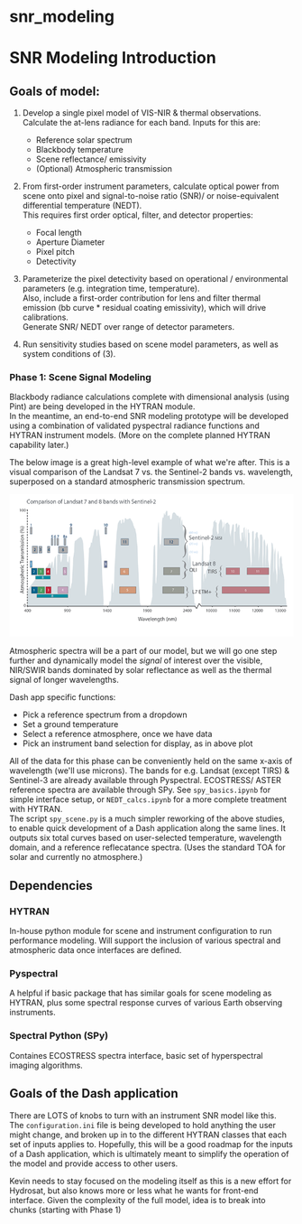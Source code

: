 # snr_modeling

# SNR Modeling Introduction

## Goals of model:

1) Develop a single pixel model of VIS-NIR & thermal observations. Calculate the at-lens radiance for each band. Inputs for this are:
    - Reference solar spectrum
    - Blackbody temperature
    - Scene reflectance/ emissivity
    - (Optional) Atmospheric transmission

2) From first-order instrument parameters, calculate optical power from scene onto pixel and signal-to-noise ratio (SNR)/ or noise-equivalent differential temperature (NEDT)​.  
This requires first order optical, filter, and detector properties:  
    - Focal length
    - Aperture Diameter
    - Pixel pitch
    - Detectivity

3) Parameterize the pixel detectivity based on operational / environmental parameters (e.g. integration time, temperature).​  
Also, include a first-order contribution for lens and filter thermal emission (bb curve * residual coating emissivity), which will drive calibrations.  
Generate SNR/ NEDT over range of detector parameters​.

4) Run sensitivity studies based on scene model parameters, as well as system conditions of (3).


### Phase 1: Scene Signal Modeling

Blackbody radiance calculations complete with dimensional analysis (using Pint) are being developed in the HYTRAN module.  
In the meantime, an end-to-end SNR modeling prototype will be developed using a combination of validated pyspectral radiance functions and HYTRAN instrument models. (More on the complete planned HYTRAN capability later.)  

The below image is a great high-level example of what we're after. This is a visual comparison of the Landsat 7 vs. the Sentinel-2 bands vs. wavelength, superposed on a standard atmospheric transmission spectrum.

![image](assets/S2LS7Comparison.png)

Atmospheric spectra will be a part of our model, but we will go one step further and dynamically model the *signal* of interest over the visible, NIR/SWIR bands dominated by solar reflectance as well as the thermal signal of longer wavelengths.

Dash app specific functions:
* Pick a reference spectrum from a dropdown
* Set a ground temperature
* Select a reference atmosphere, once we have data
* Pick an instrument band selection for display, as in above plot

All of the data for this phase can be conveniently held on the same x-axis of wavelength (we'll use microns). The bands for e.g. Landsat (except TIRS) & Sentinel-3 are already available through Pyspectral. ECOSTRESS/ ASTER reference spectra are available through SPy. See `spy_basics.ipynb` for simple interface setup, or `NEDT_calcs.ipynb` for a more complete treatment with HYTRAN.  
The script `spy_scene.py` is a much simpler reworking of the above studies, to enable quick development of a Dash application along the same lines. It outputs six total curves based on user-selected temperature, wavelength domain, and a reference reflecatance spectra. (Uses the standard TOA for solar and currently no atmosphere.)

## Dependencies
### HYTRAN
In-house python module for scene and instrument configuration to run performance modeling. Will support the inclusion of various spectral and atmospheric data once interfaces are defined.

### Pyspectral
A helpful if basic package that has similar goals for scene modeling as HYTRAN, plus some spectral response curves of various Earth observing instruments.

### Spectral Python (SPy)

Containes ECOSTRESS spectra interface, basic set of hyperspectral imaging algorithms.

## Goals of the Dash application

There are LOTS of knobs to turn with an instrument SNR model like this.  
The `configuration.ini` file is being developed to hold anything the user might change, and broken up in to the different HYTRAN classes that each set of inputs applies to. Hopefully, this will be a good roadmap for the inputs of a Dash application, which is ultimately meant to simplify the operation of the model and provide access to other users.

Kevin needs to stay focused on the modeling itself as this is a new effort for Hydrosat, but also knows more or less what he wants for front-end interface. Given the complexity of the full model, idea is to break into chunks (starting with Phase 1)
